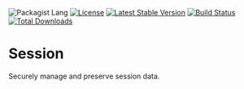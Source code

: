 ![Packagist Lang](https://img.shields.io/badge/PHP-%3E%3D7.2-blue.svg)
[![License](https://poser.pugx.org/kooser/session/license)](https://packagist.org/packages/kooser/session)
[![Latest Stable Version](https://poser.pugx.org/kooser/session/v/stable)](https://packagist.org/packages/kooser/session)
[![Build Status](https://travis-ci.org/Kooser6/Session.svg?branch=master)](https://travis-ci.org/Kooser6/Session)
[![Total Downloads](https://poser.pugx.org/kooser/session/downloads)](https://packagist.org/packages/kooser/session)
# Session
Securely manage and preserve session data.
